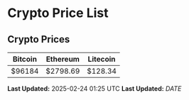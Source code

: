 # Crypto Price List

## Crypto Prices
| Bitcoin | Ethereum | Litecoin |
| ------- | -------- | -------- |
| $96184 | $2798.69 | $128.34 |
**Last Updated:** 2025-02-24 01:25 UTC
**Last Updated:** $DATE$
